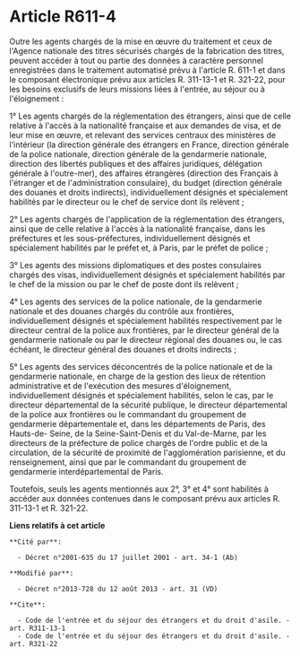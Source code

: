 # Article R611-4

Outre les agents chargés de la mise en œuvre du traitement et ceux de l'Agence nationale des titres sécurisés chargés de la
fabrication des titres, peuvent accéder à tout ou partie des données à caractère personnel enregistrées dans le traitement
automatisé prévu à l'article R. 611-1 et dans le composant électronique prévu aux articles R. 311-13-1 et R. 321-22, pour les
besoins exclusifs de leurs missions liées à l'entrée, au séjour ou à l'éloignement : 

1° Les agents chargés de la réglementation des étrangers, ainsi que de celle relative à l'accès à la nationalité française et
aux demandes de visa, et de leur mise en œuvre, et relevant des services centraux des ministères de l'intérieur (la direction
générale des étrangers en France, direction générale de la police nationale, direction générale de la gendarmerie nationale,
direction des libertés publiques et des affaires juridiques, délégation générale à l'outre-mer), des affaires étrangères
(direction des Français à l'étranger et de l'administration consulaire), du budget (direction générale des douanes et droits
indirects), individuellement désignés et spécialement habilités par le directeur ou le chef de service dont ils relèvent ; 

2° Les agents chargés de l'application de la réglementation des étrangers, ainsi que de celle relative à l'accès à la
nationalité française, dans les préfectures et les sous-préfectures, individuellement désignés et spécialement habilités par
le préfet et, à Paris, par le préfet de police ; 

3° Les agents des missions diplomatiques et des postes consulaires chargés des visas, individuellement désignés et
spécialement habilités par le chef de la mission ou par le chef de poste dont ils relèvent ; 

4° Les agents des services de la police nationale, de la gendarmerie nationale et des douanes chargés du contrôle aux
frontières, individuellement désignés et spécialement habilités respectivement par le directeur central de la police aux
frontières, par le directeur général de la gendarmerie nationale ou par le directeur régional des douanes ou, le cas échéant,
le directeur général des douanes et droits indirects ; 

5° Les agents des services déconcentrés de la police nationale et de la gendarmerie nationale, en charge de la gestion des
lieux de rétention administrative et de l'exécution des mesures d'éloignement, individuellement désignés et spécialement
habilités, selon le cas, par le directeur départemental de la sécurité publique, le directeur départemental de la police aux
frontières ou le commandant du groupement de gendarmerie départementale et, dans les départements de Paris, des Hauts-de-
Seine, de la Seine-Saint-Denis et du Val-de-Marne, par les directeurs de la préfecture de police chargés de l'ordre public et
de la circulation, de la sécurité de proximité de l'agglomération parisienne, et du renseignement, ainsi que par le
commandant du groupement de gendarmerie interdépartemental de Paris. 

Toutefois, seuls les agents mentionnés aux 2°, 3° et 4° sont habilités à accéder aux données contenues dans le composant
prévu aux articles R. 311-13-1 et R. 321-22.

**Liens relatifs à cet article**

	**Cité par**:

	  - Décret n°2001-635 du 17 juillet 2001 - art. 34-1 (Ab)

	**Modifié par**:

	  - Décret n°2013-728 du 12 août 2013 - art. 31 (VD)

	**Cite**:

	  - Code de l'entrée et du séjour des étrangers et du droit d'asile. - art. R311-13-1
	  - Code de l'entrée et du séjour des étrangers et du droit d'asile. - art. R321-22
